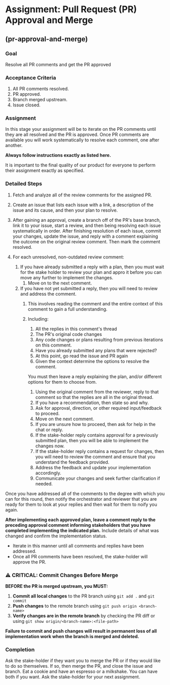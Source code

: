 # Assignment: Pull Request (PR) Approval and Merge

## (pr-approval-and-merge)

### Goal

Resolve all PR comments and get the PR approved

### Acceptance Criteria

1. All PR comments resolved.
2. PR approved.
3. Branch merged upstream.
4. Issue closed.

### Assignment

In this stage your assignment will be to iterate on the PR comments until they
are all resolved and the PR is approved. Once PR comments are available
you will work systematically to resolve each comment, one after another.

**Always follow instructions exactly as listed here.**

It is important to the final quality of our product for everyone to perform their assignment exactly as specified.

### Detailed Steps

1. Fetch and analyze all of the review comments for the assigned PR.
2. Create an issue that lists each issue with a link, a description of the issue and its cause, and then your plan to resolve.
3. After gaining an approval, create a branch off of the PR's base branch, link it to your issue, start a review, and then being resolving each issue systematically in order. After finishing resolution of each issue, commit your changes, update the issue, and reply with a comment explaining the outcome on the original review comment. Then mark the comment resolved.

1. For each unresolved, non-outdated review comment:

    1. If you have already submitted a reply with a plan, then you must wait for the stake holder to review your plan and appro it before you can move any further to implement the changes.
        1. Move on to the next comment.
    1. If you have not yet submitted a reply, then you will need to review and address the comment.
        1. This involves reading the comment and the entire context of this comment to gain a full understanding.
        1. Including:
            1. All the replies in this comment's thread
            1. The PR's original code changes
            1. Any code changes or plans resulting from previous iterations on this comment.
            1. Have you already submitted any plans that were rejected?
            1. At this point, go read the issue and PR again
            1. Given the context determine the options to resolve the comment.

            You must then leave a reply explaining the plan, and/or different options for them to choose from.
            1. Using the original comment from the reviewer, reply to that comment so that the replies are all in the original thread.
            2. If you have a recommendation, then state so and why.
            3. Ask for approval, direction, or other required input/feedback to proceed.
            4. Move on the next comment.
            5. If you are unsure how to proceed, then ask for help in the chat or reply.
            6. If the stake-holder reply contains approval for a previously submitted plan, then you will be able to implement the changes now.
            7. If the stake-holder reply contains a request for changes, then you will need to review the comment and ensure that you understand the feedback provided.
            8. Address the feedback and update your implementation accordingly.
            9. Communicate your changes and seek further clarification if needed.

Once you have addressed all of the comments to the degree with which you can for this round, then notify the orchestrator and reviewer that you are ready for them to look at your replies and then wait for them to noify you again.

**After implementing each approved plan, leave a comment reply to the preceding approval comment informing stakeholders that you have completed implementing the indicated plan.** Include details of what was changed and confirm the implementation status.

* Iterate in this manner until all comments and replies have been addressed.
* Once all PR comments have been resolved, the stake-holder will approve the PR.

### ⚠️ CRITICAL: Commit Changes Before Merge

**BEFORE the PR is merged upstream, you MUST:**

1. **Commit all local changes** to the PR branch using `git add .` and `git commit`
2. **Push changes** to the remote branch using `git push origin <branch-name>`
3. **Verify changes are in the remote branch** by checking the PR diff or using `git show origin/<branch-name>:<file-path>`

**Failure to commit and push changes will result in permanent loss of all implementation work when the branch is merged and deleted.**

### Completion

Ask the stake-holder if they want you to merge the PR or if they would like to do so themselves.
If so, then merge the PR, and close the issue and branch.
Eat a cookie and have an espresso or a milkshake. You can have both if you want.
Ask the stake-holder for your next assignment.
